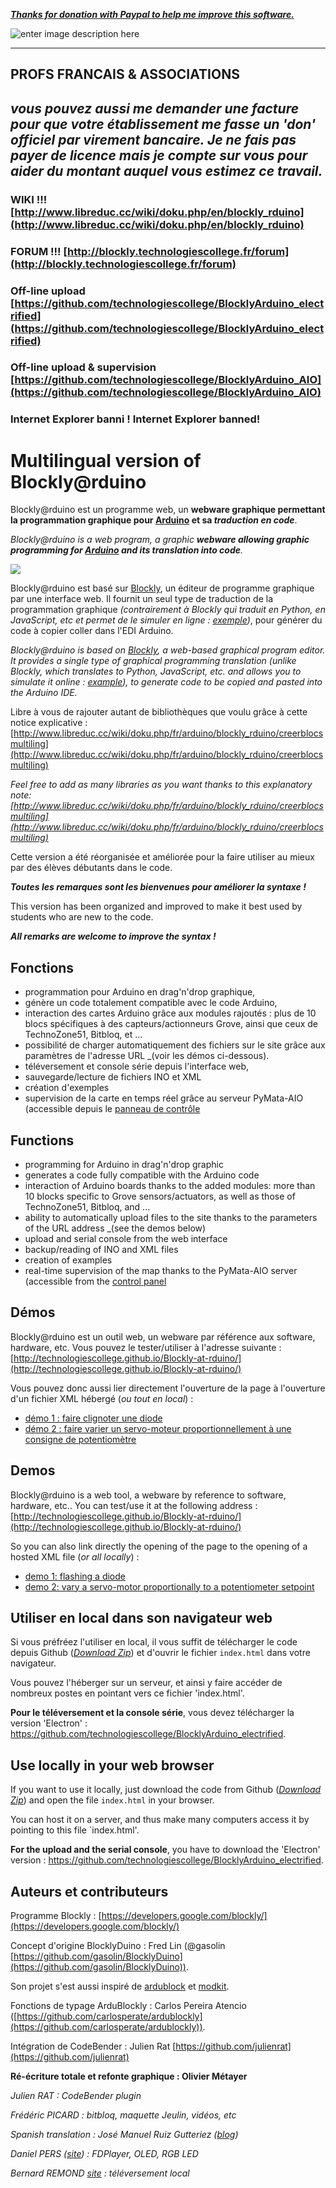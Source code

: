 
***[Thanks for donation with Paypal to help me improve this software.](https://www.paypal.com/fr/cgi-bin/webscr?cmd=_flow&SESSION=o8z3KNFl16Tjlxhk1mBekCcRsG_3_NDe0CfWh8b1vfSYIbMxJnwa92YwM3y&dispatch=5885d80a13c0db1f8e263663d3faee8d4fe1dd75ca3bd4f11d72275b28239088)***

![enter image description here](https://www.paypalobjects.com/fr_FR/FR/i/btn/btn_donateCC_LG.gif)

----------

**PROFS FRANCAIS & ASSOCIATIONS**
----------------------------------
*vous pouvez aussi me demander une facture pour que votre établissement me fasse un 'don' officiel par virement bancaire. Je ne fais pas payer de licence mais je compte sur vous pour aider du montant auquel vous estimez ce travail.*
----------

### WIKI !!! [http://www.libreduc.cc/wiki/doku.php/en/blockly_rduino](http://www.libreduc.cc/wiki/doku.php/en/blockly_rduino)

### FORUM !!! [http://blockly.technologiescollege.fr/forum](http://blockly.technologiescollege.fr/forum)

### Off-line upload [https://github.com/technologiescollege/BlocklyArduino_electrified](https://github.com/technologiescollege/BlocklyArduino_electrified)

### Off-line upload & supervision [https://github.com/technologiescollege/BlocklyArduino_AIO](https://github.com/technologiescollege/BlocklyArduino_AIO)

### Internet Explorer banni ! Internet Explorer banned!

**Multilingual version of Blockly@rduino**
=====

Blockly@rduino est un programme web, un **webware graphique permettant la programmation graphique pour [Arduino](http://www.arduino.cc/) et sa _traduction en code_**.

*Blockly@rduino is a web program, a graphic **webware allowing graphic programming for [Arduino](http://www.arduino.cc/) and its _translation into code_**.*

![](https://raw.githubusercontent.com/technologiescollege/Blockly-at-rduino/gh-pages/documentation/CaptureEN.JPG)

Blockly@rduino est basé sur [Blockly](https://developers.google.com/blockly/), un éditeur de programme graphique par une interface web. Il fournit un seul type de traduction de la programmation graphique _(contrairement à Blockly qui traduit en Python, en JavaScript, etc et permet de le simuler en ligne : [exemple](https://blockly-demo.appspot.com/static/demos/code/index.html))_, pour générer du code à copier coller dans l'EDI Arduino.

*Blockly@rduino is based on [Blockly](https://developers.google.com/blockly/), a web-based graphical program editor. It provides a single type of graphical programming translation _(unlike Blockly, which translates to Python, JavaScript, etc. and allows you to simulate it online : [example](https://blockly-demo.appspot.com/static/demos/code/index.html))_, to generate code to be copied and pasted into the Arduino IDE.*

Libre à vous de rajouter autant de bibliothèques que voulu grâce à cette notice explicative : [http://www.libreduc.cc/wiki/doku.php/fr/arduino/blockly_rduino/creerblocsmultiling](http://www.libreduc.cc/wiki/doku.php/fr/arduino/blockly_rduino/creerblocsmultiling)

*Feel free to add as many libraries as you want thanks to this explanatory note: [http://www.libreduc.cc/wiki/doku.php/fr/arduino/blockly_rduino/creerblocsmultiling](http://www.libreduc.cc/wiki/doku.php/fr/arduino/blockly_rduino/creerblocsmultiling)*

Cette version a été réorganisée et améliorée pour la faire utiliser au mieux par des élèves débutants dans le code.

**_Toutes les remarques sont les bienvenues pour améliorer la syntaxe !_**

This version has been organized and improved to make it best used by students who are new to the code.

**_All remarks are welcome to improve the syntax !_**

## Fonctions

* programmation pour Arduino en drag'n'drop graphique,
* génère un code totalement compatible avec le code Arduino,
* interaction des cartes Arduino grâce aux modules rajoutés : plus de 10 blocs spécifiques à des capteurs/actionneurs Grove, ainsi que ceux de TechnoZone51, Bitbloq, et ...
* possibilité de charger automatiquement des fichiers sur le site grâce aux paramètres de l'adresse URL _(voir les démos ci-dessous).
* téléversement et console série depuis l'interface web,
* sauvegarde/lecture de fichiers INO et XML
* création d'exemples
* supervision de la carte en temps réel grâce au serveur PyMata-AIO (accessible depuis le [panneau de contrôle](https://github.com/technologiescollege/Blockly-rduino-communication)

## Functions

* programming for Arduino in drag'n'drop graphic
* generates a code fully compatible with the Arduino code
* interaction of Arduino boards thanks to the added modules: more than 10 blocks specific to Grove sensors/actuators, as well as those of TechnoZone51, Bitbloq, and ...
* ability to automatically upload files to the site thanks to the parameters of the URL address _(see the demos below)
* upload and serial console from the web interface
* backup/reading of INO and XML files
* creation of examples
* real-time supervision of the map thanks to the PyMata-AIO server (accessible from the [control panel](https://github.com/technologiescollege/BlocklyArduino_AIO)

## Démos

Blockly@rduino est un outil web, un webware par référence aux software, hardware, etc. Vous pouvez le tester/utiliser à l'adresse suivante :
[http://technologiescollege.github.io/Blockly-at-rduino/](http://technologiescollege.github.io/Blockly-at-rduino/) 

Vous pouvez donc aussi lier directement l'ouverture de la page à l'ouverture d'un fichier XML hébergé (_ou tout en local_) :
* [démo 1 : faire clignoter une diode](http://technologiescollege.github.io/Blockly-at-rduino/?font=O&lang=fr&card=arduino_uno&url=./examples/./blink/blink.xml)
* [démo 2 : faire varier un servo-moteur proportionnellement à une consigne de potentiomètre](http://technologiescollege.github.io/Blockly-at-rduino/?font=O&lang=fr&card=arduino_uno&url=./examples/./servo_potentio/servo_potentio.xml)

## Demos

Blockly@rduino is a web tool, a webware by reference to software, hardware, etc.. You can test/use it at the following address :
[http://technologiescollege.github.io/Blockly-at-rduino/](http://technologiescollege.github.io/Blockly-at-rduino/) 

So you can also link directly the opening of the page to the opening of a hosted XML file (_or all locally_) :
* [demo 1: flashing a diode](http://technologiescollege.github.io/Blockly-at-rduino/?font=O&lang=en&card=arduino_uno&url=./examples/./blink/blink.xml)
* [demo 2: vary a servo-motor proportionally to a potentiometer setpoint](http://technologiescollege.github.io/Blockly-at-rduino/?font=O&lang=en&card=arduino_uno&url=./examples/./servo_potentio/servo_potentio.xml)


## Utiliser en local dans son navigateur web

Si vous préfréez l'utiliser en local, il vous suffit de télécharger le code depuis Github (_[Download Zip](https://github.com/technologiescollege/Blockly-at-rduino/archive/gh-pages.zip)_) et d'ouvrir le fichier `index.html` dans votre navigateur.

Vous pouvez l'héberger sur un serveur, et ainsi y faire accéder de nombreux postes en pointant vers ce fichier 'index.html'.

**Pour le téléversement et la console série**, vous devez télécharger la version 'Electron' :  https://github.com/technologiescollege/BlocklyArduino_electrified.

## Use locally in your web browser

If you want to use it locally, just download the code from Github (_[Download Zip](https://github.com/technologiescollege/Blockly-at-rduino/archive/gh-pages.zip)_) and open the file `index.html` in your browser.

You can host it on a server, and thus make many computers access it by pointing to this file `index.html'.

**For the upload and the serial console**, you have to download the 'Electron' version : https://github.com/technologiescollege/BlocklyArduino_electrified.


## Auteurs et contributeurs
Programme Blockly : [https://developers.google.com/blockly/](https://developers.google.com/blockly/)

Concept d'origine BlocklyDuino : Fred Lin (@gasolin [https://github.com/gasolin/BlocklyDuino](https://github.com/gasolin/BlocklyDuino)).

Son projet s'est aussi inspiré de [ardublock](https://github.com/taweili/ardublock) et [modkit](http://www.modk.it/).

Fonctions de typage ArduBlockly : Carlos Pereira Atencio ([https://github.com/carlosperate/ardublockly](https://github.com/carlosperate/ardublockly)).

Intégration de CodeBender : Julien Rat [https://github.com/julienrat](https://github.com/julienrat)

**Ré-écriture totale et refonte graphique : Olivier Métayer**

_Julien RAT : CodeBender plugin_

_Frédéric PICARD : bitbloq, maquette Jeulin, vidéos, etc_

_Spanish translation : José Manuel Ruiz Gutteriez ([blog](http://josemanuelruizgutierrez.blogspot.com.es/))_

_Daniel PERS ([site](http://blogpeda.ac-poitiers.fr/techno-jean-mace/)) : FDPlayer, OLED, RGB LED_

_Bernard REMOND [site](https://online.nbremond.net/) : téléversement local_

